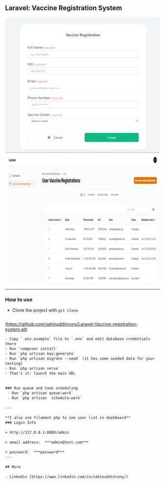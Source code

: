 ## Laravel: Vaccine Registration System

![Demo screenshot](./demo-screenshot.png)
![Demo screenshot](./demo-screenshot1.png)

-----

### How to use

- Clone the project with `git clone`
  ```bash

(https://github.com/sahinuddinrony/Laravel-Vaccine-registration-system.git)

```
- Copy `.env.example` file to `.env` and edit database credentials there
- Run `composer install`
- Run `php artisan key:generate`
- Run `php artisan migrate --seed` (it has some seeded data for your testing)
- Run `php artisan serve`
- That's it: launch the main URL


### Run queue and task scheduling
 - Run `php artisan queue:work`
 - Run `php artisan  schedule:work`

---

**I also use filament php to see user list in dashboard**
### Login Info

> http://127.0.0.1:8000/admin

> email address:  ***admin@test.com***

> password:  ***password***
---

## More

- Linkedin [https://www.linkedin.com/in/sahinuddinrony/)

